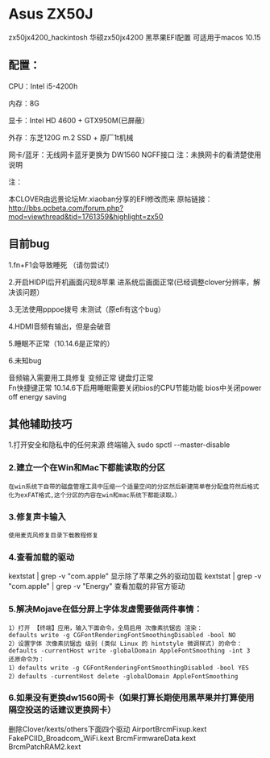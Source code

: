 # Asus ZX50J

zx50jx4200_hackintosh
华硕zx50jx4200 黑苹果EFI配置 可适用于macos 10.15
## 配置：

CPU：Intel i5-4200h

内存：8G 

显卡：Intel HD 4600 + GTX950M(已屏蔽）

外存：东芝120G m.2 SSD + 原厂1t机械

网卡/蓝牙：无线网卡蓝牙更换为 DW1560 NGFF接口
注：未换网卡的看清楚使用说明

注：

本CLOVER由远景论坛Mr.xiaoban分享的EFI修改而来
原帖链接：
http://bbs.pcbeta.com/forum.php?mod=viewthread&tid=1761359&highlight=zx50

## 目前bug 
1.fn+F1会导致睡死 （请勿尝试!）

2.开启HIDPI后开机画面闪现8苹果 进系统后画面正常(已经调整clover分辨率，解决该问题）

3.无法使用pppoe拨号 未测试（原efi有这个bug）

4.HDMI音频有输出，但是会破音

5.睡眠不正常（10.14.6是正常的）

6.未知bug

音频输入需要用工具修复
变频正常
键盘灯正常  
Fn快捷键正常
10.14.6下启用睡眠需要关闭bios的CPU节能功能
bios中关闭power off energy saving

## 其他辅助技巧
1.打开安全和隐私中的任何来源 
终端输入 sudo spctl --master-disable

### 2.建立一个在Win和Mac下都能读取的分区

`
在win系统下自带的磁盘管理工具中压缩一个适量空间的分区然后新建简单卷分配盘符然后格式化为exFAT格式,这个分区的内容在win和mac系统下都能读取。）
`

### 3.修复声卡输入 
`
使用麦克风修复目录下载教程修复
`

### 4.查看加载的驱动
kextstat | grep -v "com.apple"      显示除了苹果之外的驱动加载
kextstat | grep -v "com.apple" | grep -v "Energy"   查看加载的非官方驱动

### 5.解决Mojave在低分屏上字体发虚需要做两件事情：
```
1）打开 【终端】应用，输入下面命令，全局启用 次像素抗锯齿 渲染：
defaults write -g CGFontRenderingFontSmoothingDisabled -bool NO
2）设置字体 次像素抗锯齿 级别 (类似 Linux 的 hintstyle 微调样式) 的命令：
defaults -currentHost write -globalDomain AppleFontSmoothing -int 3
还原命令为：
1）defaults write -g CGFontRenderingFontSmoothingDisabled -bool YES
2）defaults -currentHost delete -globalDomain AppleFontSmoothing
```
### 6.如果没有更换dw1560网卡（如果打算长期使用黑苹果并打算使用隔空投送的话建议更换网卡）

删除Clover/kexts/others下面四个驱动
AirportBrcmFixup.kext 
FakePCIID_Broadcom_WiFi.kext 
BrcmFirmwareData.kext
BrcmPatchRAM2.kext 
